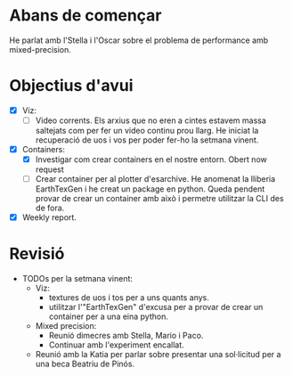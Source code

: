 
# Abans de començar
He parlat amb l'Stella i l'Oscar sobre el problema de performance amb mixed-precision.
# Objectius d'avui
- [x] Viz:
	- [ ] Video corrents.
	      Els arxius que no eren a cintes estavem massa saltejats com per fer un video continu prou llarg. He iniciat la recuperació de uos i vos per poder fer-ho la setmana vinent.
- [x] Containers:
	- [x] Investigar com crear containers en el nostre entorn.
	      Obert now request
	- [ ] Crear container per al plotter d'esarchive.
	      He anomenat la lliberia EarthTexGen i he creat un package en python. Queda pendent provar de crear un container amb això i permetre utilitzar la CLI des de fora.
- [x] Weekly report.
# Revisió

- TODOs per la setmana vinent:
	- Viz:
		- textures de uos i tos per a uns quants anys.
		- utilitzar l'"EarthTexGen" d'excusa per a provar de crear un container per a una eina python.
	- Mixed precision:
		- Reunió dimecres amb Stella, Mario i Paco.
		- Continuar amb l'experiment encallat.
	- Reunió amb la Katia per parlar sobre presentar una sol·licitud per a una beca Beatriu de Pinós.




























































































































































































































































































































































































































































































































































































































































































































































































































































































































































































































































































































































































































































































































































































































































































































































































































































































































































































































































































































































































































































































































































































































































































































































































































































































































































































































































































































































































































































































































































































































































































































































































































































































































































































































































































































































































































































































































































































































































































































































































































































































































































































































































































































































































































































































































































































































































































































































































































































































































































































































































